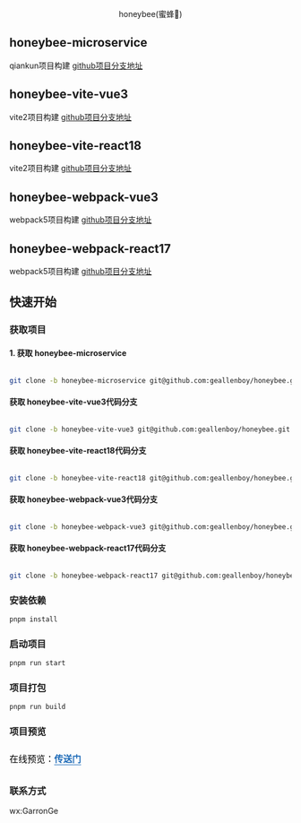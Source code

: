 
<p align="center">
  <div align="center">honeybee(蜜蜂🐝)</div>
</p>


## honeybee-microservice

qiankun项目构建 [github项目分支地址](https://github.com/geallenboy/honeybee/tree/honeybee-microservice)

## honeybee-vite-vue3

vite2项目构建 [github项目分支地址](https://github.com/geallenboy/honeybee/tree/honeybee-vite-vue3)

## honeybee-vite-react18

vite2项目构建 [github项目分支地址](https://github.com/geallenboy/honeybee/tree/honeybee-vite-react18)

## honeybee-webpack-vue3

webpack5项目构建 [github项目分支地址](https://github.com/geallenboy/honeybee/tree/honeybee-webpack-vue3)

## honeybee-webpack-react17

webpack5项目构建 [github项目分支地址](https://github.com/geallenboy/honeybee/tree/honeybee-webpack-react17)

## 快速开始

### 获取项目

#### 1. 获取 honeybee-microservice

```sh

git clone -b honeybee-microservice git@github.com:geallenboy/honeybee.git honeybee-microservice

```

#### 获取 honeybee-vite-vue3代码分支

```sh

git clone -b honeybee-vite-vue3 git@github.com:geallenboy/honeybee.git honeybee-vite-vue3

```

#### 获取 honeybee-vite-react18代码分支

```sh

git clone -b honeybee-vite-react18 git@github.com:geallenboy/honeybee.git honeybee-vite-react18

```

#### 获取 honeybee-webpack-vue3代码分支

```sh

git clone -b honeybee-webpack-vue3 git@github.com:geallenboy/honeybee.git honeybee-webpack-vue3

```

#### 获取 honeybee-webpack-react17代码分支

```sh

git clone -b honeybee-webpack-react17 git@github.com:geallenboy/honeybee.git honeybee-webpack-react17

```

### 安装依赖

```sh
pnpm install

```

### 启动项目

```sh
pnpm run start
```

### 项目打包

```sh
pnpm run build
```

### 项目预览

<p data-tool="mdnice编辑器" style="font-size: 16px; padding-top: 8px; padding-bottom: 8px; margin: 0; line-height: 26px; color: black;">在线预览：<a href="https://microservice.gejialun.vip/" style="text-decoration: none; color: #1e6bb8; word-wrap: break-word; font-weight: bold; border-bottom: 1px solid #1e6bb8;">传送门</a></p>

### 联系方式

wx:GarronGe


